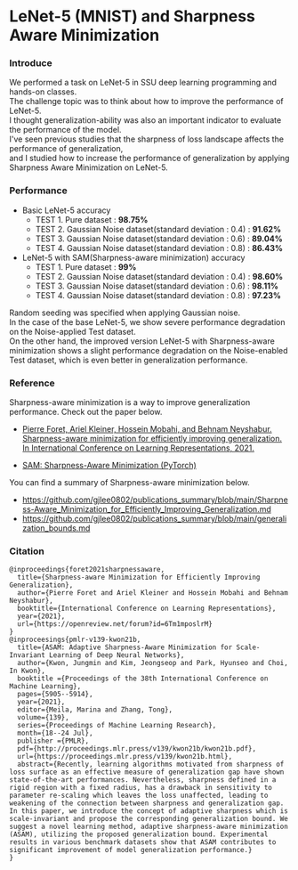 # LeNet-5 (MNIST) and Sharpness Aware Minimization

### Introduce
We performed a task on LeNet-5 in SSU deep learning programming and hands-on classes.  
The challenge topic was to think about how to improve the performance of LeNet-5.  
I thought generalization-ability was also an important indicator to evaluate the performance of the model.  
I've seen previous studies that the sharpness of loss landscape affects the performance of generalization,  
and I studied how to increase the performance of generalization by applying Sharpness Aware Minimization on LeNet-5.  

### Performance
- Basic LeNet-5 accuracy
  * TEST 1. Pure dataset : **98.75%**
  * TEST 2. Gaussian Noise dataset(standard deviation : 0.4) : **91.62%**
  * TEST 3. Gaussian Noise dataset(standard deviation : 0.6) : **89.04%**
  * TEST 4. Gaussian Noise dataset(standard deviation : 0.8) : **86.43%**
- LeNet-5 with SAM(Sharpness-aware minimization) accuracy
  * TEST 1. Pure dataset : **99%**
  * TEST 2. Gaussian Noise dataset(standard deviation : 0.4) : **98.60%**
  * TEST 3. Gaussian Noise dataset(standard deviation : 0.6) : **98.11%**
  * TEST 4. Gaussian Noise dataset(standard deviation : 0.8) : **97.23%**

Random seeding was specified when applying Gaussian noise.  
In the case of the base LeNet-5, we show severe performance degradation on the Noise-applied Test dataset.  
On the other hand, the improved version LeNet-5 with Sharpness-aware minimization shows a slight performance degradation on the Noise-enabled Test dataset, which is even better in generalization performance.  


### Reference
Sharpness-aware minimization is a way to improve generalization performance. Check out the paper below.  
- [Pierre Foret, Ariel Kleiner, Hossein Mobahi, and Behnam Neyshabur. Sharpness-aware minimization for efficiently improving generalization. In International Conference on Learning
Representations, 2021.](https://arxiv.org/pdf/2010.01412.pdf)  

- [SAM: Sharpness-Aware Minimization (PyTorch)](https://github.com/davda54/sam)  

You can find a summary of Sharpness-aware minimization below.  
- https://github.com/gjlee0802/publications_summary/blob/main/Sharpness-Aware_Minimization_for_Efficiently_Improving_Generalization.md  
- https://github.com/gjlee0802/publications_summary/blob/main/generalization_bounds.md  


### Citation
~~~
@inproceedings{foret2021sharpnessaware,
  title={Sharpness-aware Minimization for Efficiently Improving Generalization},
  author={Pierre Foret and Ariel Kleiner and Hossein Mobahi and Behnam Neyshabur},
  booktitle={International Conference on Learning Representations},
  year={2021},
  url={https://openreview.net/forum?id=6Tm1mposlrM}
}
@inproceesings{pmlr-v139-kwon21b,
  title={ASAM: Adaptive Sharpness-Aware Minimization for Scale-Invariant Learning of Deep Neural Networks},
  author={Kwon, Jungmin and Kim, Jeongseop and Park, Hyunseo and Choi, In Kwon},
  booktitle ={Proceedings of the 38th International Conference on Machine Learning},
  pages={5905--5914},
  year={2021},
  editor={Meila, Marina and Zhang, Tong},
  volume={139},
  series={Proceedings of Machine Learning Research},
  month={18--24 Jul},
  publisher ={PMLR},
  pdf={http://proceedings.mlr.press/v139/kwon21b/kwon21b.pdf},
  url={https://proceedings.mlr.press/v139/kwon21b.html},
  abstract={Recently, learning algorithms motivated from sharpness of loss surface as an effective measure of generalization gap have shown state-of-the-art performances. Nevertheless, sharpness defined in a rigid region with a fixed radius, has a drawback in sensitivity to parameter re-scaling which leaves the loss unaffected, leading to weakening of the connection between sharpness and generalization gap. In this paper, we introduce the concept of adaptive sharpness which is scale-invariant and propose the corresponding generalization bound. We suggest a novel learning method, adaptive sharpness-aware minimization (ASAM), utilizing the proposed generalization bound. Experimental results in various benchmark datasets show that ASAM contributes to significant improvement of model generalization performance.}
}
~~~
